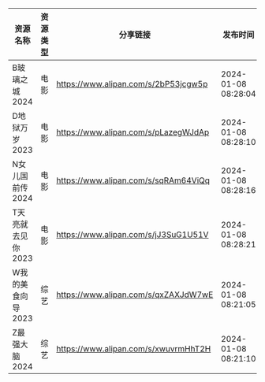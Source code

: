 | 资源名称        | 资源类型 | 分享链接                                 | 发布时间                |
| ----------- | ---- | ------------------------------------ | ------------------- |
| B玻璃之城2024   | 电影   | https://www.alipan.com/s/2bP53jcgw5p | 2024-01-08 08:28:04 |
| D地狱万岁2023   | 电影   | https://www.alipan.com/s/pLazegWJdAp | 2024-01-08 08:28:10 |
| N女儿国前传2024  | 电影   | https://www.alipan.com/s/sqRAm64ViQq | 2024-01-08 08:28:16 |
| T天亮就去见你2023 | 电影   | https://www.alipan.com/s/jJ3SuG1U51V | 2024-01-08 08:28:21 |
| W我的美食向导2023 | 综艺   | https://www.alipan.com/s/qxZAXJdW7wE | 2024-01-08 08:21:05 |
| Z最强大脑2024   | 综艺   | https://www.alipan.com/s/xwuvrmHhT2H | 2024-01-08 08:21:10 |
